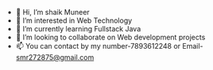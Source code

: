 - 👋 Hi, I’m shaik Muneer
- 👀 I’m interested in Web Technology
- 🌱 I’m currently learning Fullstack Java
- 💞️ I’m looking to collaborate on Web development projects
- 📫 You can contact by my number-7893612248 or Email- smr272875@gmail.com
<!---
Muneer-Shaik576/Muneer-Shaik576 is a ✨ special ✨ repository because its `README.md` (this file) appears on your GitHub profile.
You can click the Preview link to take a look at your changes.
--->
